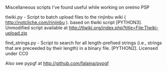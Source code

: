 Miscellaneous scripts I've found useful while working on oreimo PSP

tlwiki.py - Script to batch upload files to the rinjinbu wiki ( http://notcliche.com/rinjinbu ). based on tlwiki script [PYTHON3]. Unmodified script available at http://tlwiki.org/index.php?title=File:Tlwiki-upload.zip

find_strings.py - Script to search for all length-prefixed strings (i.e., strings that are preceeded by their length) in a binary file. [PYTHON2]. Licensed under CC0

Also see pypgf at http://github.com/falaina/pypgf

